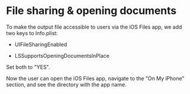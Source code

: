 # File sharing & opening documents

To make the output file accessible to users via the iOS Files app, we add two keys to Info.plist:

* UIFileSharingEnabled

* LSSupportsOpeningDocumentsInPlace

Set both to "YES".

Now the user can open the iOS Files app, navigate to the "On My iPhone" section, and see the directory with the app name.

